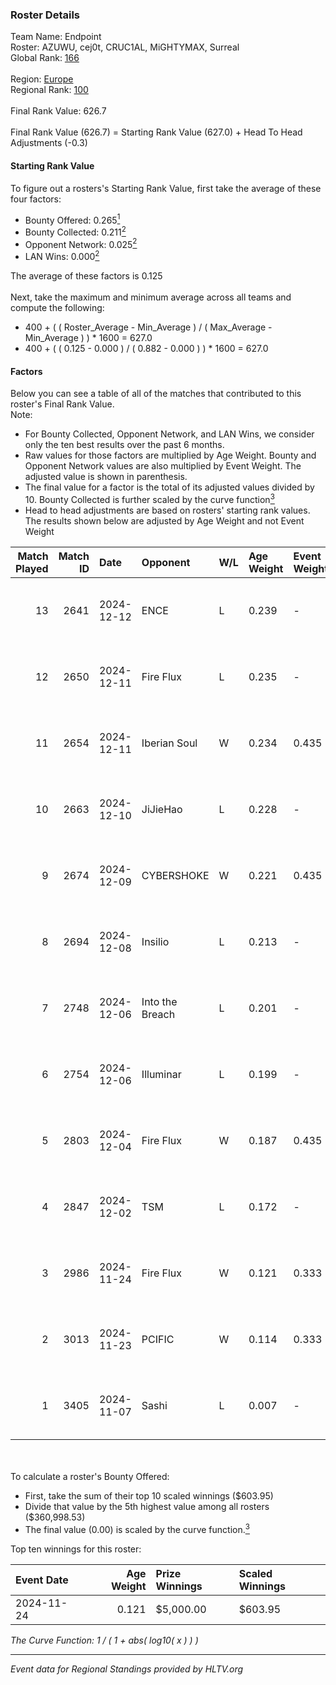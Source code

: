 ### Roster Details<br />
Team Name: Endpoint<br />
Roster: AZUWU, cej0t, CRUC1AL, MiGHTYMAX, Surreal<br />
Global Rank: [166](../../standings_global_2025_05_05.md)<br />
<br />
Region: [Europe]( ../../standings_europe_2025_05_05.md)<br />
Regional Rank: [100]( ../../standings_europe_2025_05_05.md)<br />
<br />
Final Rank Value:  626.7<br />
<br />
Final Rank Value (626.7) = Starting Rank Value (627.0) + Head To Head Adjustments (-0.3)<br />

#### Starting Rank Value<br />
To figure out a rosters's Starting Rank Value, first take the average of these four factors:<br />
- Bounty Offered: 0.265[<sup>1</sup>](#table2)
- Bounty Collected: 0.211[<sup>2</sup>](#table1)
- Opponent Network: 0.025[<sup>2</sup>](#table1)
- LAN Wins: 0.000[<sup>2</sup>](#table1)

The average of these factors is 0.125<br />
<br />
Next, take the maximum and minimum average across all teams and compute the following:<br />
- 400 + ( ( Roster_Average - Min_Average ) / ( Max_Average - Min_Average ) ) * 1600 = 627.0
- 400 + ( ( 0.125 - 0.000 ) / ( 0.882 - 0.000 ) ) * 1600 = 627.0


#### Factors<br />
Below you can see a table of all of the matches that contributed to this roster's Final Rank Value.<br />
Note:<br />

- For Bounty Collected, Opponent Network, and LAN Wins, we consider only the ten best results over the past 6 months.
- Raw values for those factors are multiplied by Age Weight. Bounty and Opponent Network values are also multiplied by Event Weight. The adjusted value is shown in parenthesis.
- The final value for a factor is the total of its adjusted values divided by 10. Bounty Collected is further scaled by the curve function[<sup>3</sup>](#curveFunction)
- Head to head adjustments are based on rosters' starting rank values. The results shown below are adjusted by Age Weight and not Event Weight
<span id="table1"></span><br />


| Match Played | Match ID | Date       | Opponent        | W/L | Age Weight | Event Weight | Bounty Collected | Opponent Network | LAN Wins  | H2H Adj. | Roster                                    |
| -: | -: | :- | :- | :- | :- | :- | :- | :- | :- | -: | :- |
|           13 |     2641 | 2024-12-12 | ENCE            | L   | 0.239      | -            | -                | -                | -         |    -0.80 | AZUWU, cej0t, CRUC1AL, MiGHTYMAX, Surreal |
|           12 |     2650 | 2024-12-11 | Fire Flux       | L   | 0.235      | -            | -                | -                | -         |    -2.37 | AZUWU, cej0t, CRUC1AL, MiGHTYMAX, Surreal |
|           11 |     2654 | 2024-12-11 | Iberian Soul    | W   | 0.234      | 0.435        | 0.010 (0.001)    | 0.716 (0.073)    | 0 (0.000) |     5.88 | AZUWU, cej0t, CRUC1AL, MiGHTYMAX, Surreal |
|           10 |     2663 | 2024-12-10 | JiJieHao        | L   | 0.228      | -            | -                | -                | -         |    -0.73 | AZUWU, cej0t, CRUC1AL, MiGHTYMAX, Surreal |
|            9 |     2674 | 2024-12-09 | CYBERSHOKE      | W   | 0.221      | 0.435        | 0.005 (0.000)    | 0.884 (0.085)    | 0 (0.000) |     4.93 | AZUWU, cej0t, CRUC1AL, MiGHTYMAX, Surreal |
|            8 |     2694 | 2024-12-08 | Insilio         | L   | 0.213      | -            | -                | -                | -         |    -4.37 | AZUWU, cej0t, CRUC1AL, MiGHTYMAX, Surreal |
|            7 |     2748 | 2024-12-06 | Into the Breach | L   | 0.201      | -            | -                | -                | -         |    -4.12 | AZUWU, cej0t, CRUC1AL, MiGHTYMAX, Surreal |
|            6 |     2754 | 2024-12-06 | Illuminar       | L   | 0.199      | -            | -                | -                | -         |    -3.24 | AZUWU, cej0t, CRUC1AL, MiGHTYMAX, Surreal |
|            5 |     2803 | 2024-12-04 | Fire Flux       | W   | 0.187      | 0.435        | 0.002 (0.000)    | 0.751 (0.061)    | 0 (0.000) |     4.04 | AZUWU, cej0t, CRUC1AL, MiGHTYMAX, Surreal |
|            4 |     2847 | 2024-12-02 | TSM             | L   | 0.172      | -            | -                | -                | -         |    -3.77 | AZUWU, cej0t, CRUC1AL, MiGHTYMAX, Surreal |
|            3 |     2986 | 2024-11-24 | Fire Flux       | W   | 0.121      | 0.333        | 0.002 (0.000)    | 0.751 (0.030)    | 0 (0.000) |     2.62 | AZUWU, cej0t, CRUC1AL, MiGHTYMAX, Surreal |
|            2 |     3013 | 2024-11-23 | PCIFIC          | W   | 0.114      | 0.333        | 0.000 (0.000)    | 0.089 (0.003)    | 0 (0.000) |     1.71 | AZUWU, cej0t, CRUC1AL, MiGHTYMAX, Surreal |
|            1 |     3405 | 2024-11-07 | Sashi           | L   | 0.007      | -            | -                | -                | -         |    -0.04 | AZUWU, cej0t, CRUC1AL, MiGHTYMAX, Surreal |

<br />
<span id="table2"></span><br />
To calculate a roster's Bounty Offered:<br />

- First, take the sum of their top 10 scaled winnings ($603.95)
- Divide that value by the 5th highest value among all rosters ($360,998.53)
- The final value (0.00) is scaled by the curve function.[<sup>3</sup>](#curveFunction)

Top ten winnings for this roster:<br />

| Event Date | Age Weight | Prize Winnings | Scaled Winnings |
| :- | -: | :- | :- |
| 2024-11-24 |      0.121 | $5,000.00      | $603.95         |


<span id="curveFunction"></span>_The Curve Function: 1 / ( 1 + abs( log10( x ) ) )_<br />

---
_Event data for Regional Standings provided by HLTV.org_<br />
